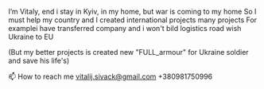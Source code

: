  I’m Vitaly, end i stay in Kyiv, in my home, but war is coming to my home
So I must help my country and I created international projects many projects
For examplei have transferred company and i won't bild logistics road wish Ukraine to EU

(But my better projects is created new "FULL_armour" for Ukraine soldier and save his life's)

📫 How to reach me vitalij.sivack@gmail.com
+380981750996


